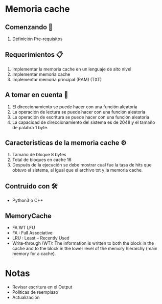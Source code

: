 # Memoria cache


## Comenzando 🚀
  1. Definición Pre-requisitos

## Requerimientos 📋
  1. Implementar la memoria cache en un lenguaje de alto nivel
  1. Implementar memoria cache
  2. Implementar memoria principal (RAM) (TXT)

## A tomar en cuenta 📌

  1. El direccionamiento se puede hacer con una función aleatoria
  2. La operación de lectura se puede hacer con una función aleatoria
  3. La operación de escritura se puede hacer con una función aleatoria
  4. La capacidad de direccionamiento del sistema es de 2048 y el tamaño de palabra 1 byte.

## Características de la memoria cache ⚙️

  1. Tamaño de bloque 8 bytes
  2. Total de bloques en cache 16
  3. Después de la ejecución se debe mostrar cual fue la tasa de hits que
     obtuvo el sistema, al igual que el archivo txt y la memoria cache.

## Contruido con 🛠️
  * Python3 o C++
  
## MemoryCache

  * FA WT LFU
  * FA : Full Associative
  * LRU : Least – Recently Used
  * Write-through (WT): The information is written to both the block in the cache and to the block in
       the lower level of the memory hierarchy (main memory for a cache).

# Notas
 * Revisar escritura en el Output
 * Politicas de reemplazo
 * Actualización
